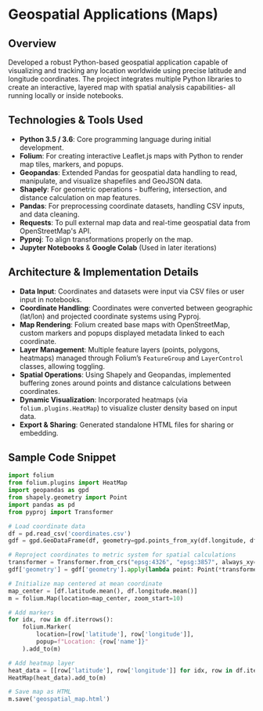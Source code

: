 # Geospatial Applications (Maps)

## Overview  
Developed a robust Python-based geospatial application capable of visualizing and tracking any location worldwide using precise latitude and longitude coordinates. The project integrates multiple Python libraries to create an interactive, layered map with spatial analysis capabilities- all running locally or inside notebooks.

## Technologies & Tools Used  
- **Python 3.5 / 3.6**: Core programming language during initial development.  
- **Folium**: For creating interactive Leaflet.js maps with Python to render map tiles, markers, and popups.  
- **Geopandas**: Extended Pandas for geospatial data handling to read, manipulate, and visualize shapefiles and GeoJSON data.  
- **Shapely**: For geometric operations - buffering, intersection, and distance calculation on map features.  
- **Pandas**: For preprocessing coordinate datasets, handling CSV inputs, and data cleaning.  
- **Requests**: To pull external map data and real-time geospatial data from OpenStreetMap's API.  
- **Pyproj**: To align transformations properly on the map.  
- **Jupyter Notebooks** & **Google Colab** (Used in later iterations)

## Architecture & Implementation Details  
- **Data Input**: Coordinates and datasets were input via CSV files or user input in notebooks.  
- **Coordinate Handling**: Coordinates were converted between geographic (lat/lon) and projected coordinate systems using Pyproj.  
- **Map Rendering**: Folium created base maps with OpenStreetMap, custom markers and popups displayed metadata linked to each coordinate.  
- **Layer Management**: Multiple feature layers (points, polygons, heatmaps) managed through Folium’s `FeatureGroup` and `LayerControl` classes, allowing toggling.  
- **Spatial Operations**: Using Shapely and Geopandas, implemented buffering zones around points and distance calculations between coordinates.  
- **Dynamic Visualization**: Incorporated heatmaps (via `folium.plugins.HeatMap`) to visualize cluster density based on input data.  
- **Export & Sharing**: Generated standalone HTML files for sharing or embedding.  

## Sample Code Snippet

```python
import folium
from folium.plugins import HeatMap
import geopandas as gpd
from shapely.geometry import Point
import pandas as pd
from pyproj import Transformer

# Load coordinate data
df = pd.read_csv('coordinates.csv')
gdf = gpd.GeoDataFrame(df, geometry=gpd.points_from_xy(df.longitude, df.latitude))

# Reproject coordinates to metric system for spatial calculations
transformer = Transformer.from_crs("epsg:4326", "epsg:3857", always_xy=True)
gdf['geometry'] = gdf['geometry'].apply(lambda point: Point(*transformer.transform(point.x, point.y)))

# Initialize map centered at mean coordinate
map_center = [df.latitude.mean(), df.longitude.mean()]
m = folium.Map(location=map_center, zoom_start=10)

# Add markers
for idx, row in df.iterrows():
    folium.Marker(
        location=[row['latitude'], row['longitude']],
        popup=f"Location: {row['name']}"
    ).add_to(m)

# Add heatmap layer
heat_data = [[row['latitude'], row['longitude']] for idx, row in df.iterrows()]
HeatMap(heat_data).add_to(m)

# Save map as HTML
m.save('geospatial_map.html')

